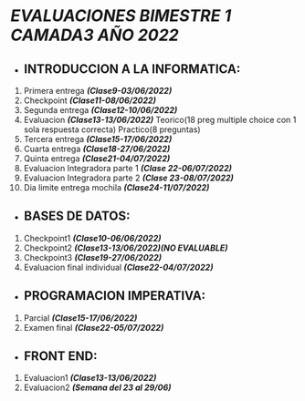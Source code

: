 # ***EVALUACIONES BIMESTRE 1 CAMADA3 AÑO 2022***
* ## **INTRODUCCION A LA INFORMATICA:**
1. Primera entrega                        ***(Clase9-03/06/2022)***
2. Checkpoint                             ***(Clase11-08/06/2022)***
3. Segunda entrega                        ***(Clase12-10/06/2022)***
4. Evaluacion                             ***(Clase13-13/06/2022)***
        Teorico(18 preg multiple choice con 1 sola respuesta correcta) Practico(8 preguntas)
5. Tercera entrega                        ***(Clase15-17/06/2022)***
6. Cuarta entrega                         ***(Clase18-27/06/2022)***
7. Quinta entrega                         ***(Clase21-04/07/2022)***
8. Evaluacion Integradora parte 1         ***(Clase 22-06/07/2022)***
9. Evaluacion Integradora parte 2         ***(Clase 23-08/07/2022)***
10. Dia limite entrega mochila            ***(Clase24-11/07/2022)***


* ## **BASES DE DATOS:**
1. Checkpoint1                            ***(Clase10-06/06/2022)***
2. Checkpoint2                            ***(Clase13-13/06/2022)(NO EVALUABLE)***
3. Checkpoint3                            ***(Clase19-27/06/2022)***
4. Evaluacion final individual            ***(Clase22-04/07/2022)***


* ## **PROGRAMACION IMPERATIVA:**
1. Parcial                                ***(Clase15-17/06/2022)***
2. Examen final                           ***(Clase22-05/07/2022)***


* ## **FRONT END:**
1. Evaluacion1                            ***(Clase13-13/06/2022)***
2. Evaluacion2                            ***(Semana del 23 al 29/06)***

